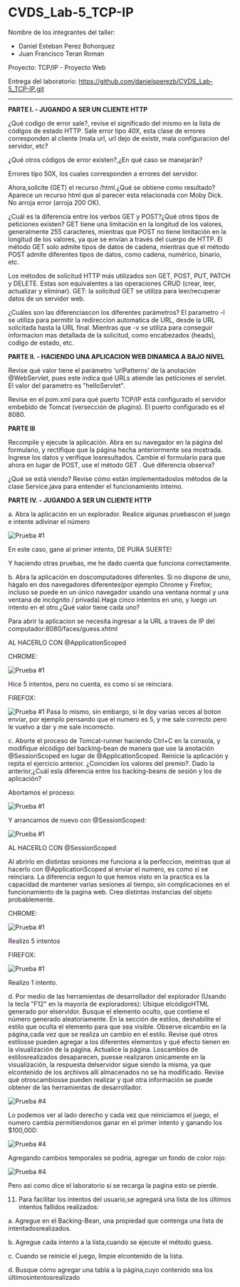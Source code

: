 # CVDS_Lab-5_TCP-IP

Nombre de los integrantes del taller:
- Daniel Esteban Perez Bohorquez
- Juan Francisco Teran Roman

Proyecto: TCP/IP - Proyecto Web

Entrega del laboratorio: https://github.com/danielsperezb/CVDS_Lab-5_TCP-IP.git

_______________________________________________________________________________________________________________________________________________________________________

**PARTE I. - JUGANDO A SER UN CLIENTE HTTP**

¿Qué codigo de error sale?, revise el significado del mismo en la lista de códigos de estado HTTP.
Sale error tipo 40X, esta clase de errores corresponden al cliente (mala url, url dejo de existir, mala configuracion del servidor, etc?

¿Qué otros códigos de error existen?,¿En qué caso se manejarán?

Errores tipo 50X, los cuales corresponden a errores del servidor.

Ahora,solicite (GET) el recurso /html.¿Qué se obtiene como resultado?
Aparece un recurso html que al parecer esta relacionada con Moby Dick. No arroja error (arroja 200 OK).

¿Cuál es la diferencia entre los verbos GET y POST?¿Qué otros tipos de peticiones existen?
GET tiene una limitación en la longitud de los valores, generalmente 255 caracteres, mientras que POST no tiene limitación en la longitud de los valores, ya que se envían a través del cuerpo de HTTP. El método GET solo admite tipos de datos de cadena, mientras que el método POST admite diferentes tipos de datos, como cadena, numérico, binario, etc.

Los métodos de solicitud HTTP más utilizados son GET, POST, PUT, PATCH y DELETE. Estas son equivalentes a las operaciones CRUD (crear, leer, actualizar y eliminar). GET: la solicitud GET se utiliza para leer/recuperar datos de un servidor web.

¿Cuáles son las diferenciascon los diferentes parámetros?
El parametro -l se utiliza para permitir la redireccion automatica de URL, desde la URL solicitada hasta la URL final. 
Mientras que -v se utiliza para conseguir informacion mas detallada de la solicitud, como encabezados (heads), codigo de estado, etc.


**PARTE II. - HACIENDO UNA APLICACION WEB DINAMICA A BAJO NIVEL**

Revise qué valor tiene el parámetro ‘urlPatterns’ de la anotación @WebServlet, pues este indica qué URLs atiende las peticiones el servlet.
El valor del parametro es "helloServlet".

Revise en el pom.xml para qué puerto TCP/IP está configurado el servidor embebido de Tomcat (versección de plugins).
El puerto configurado es el 8080.


**PARTE III**

Recompile y ejecute la aplicación. Abra en su navegador en la página del formulario, y rectifique que la página hecha anteriormente sea mostrada. Ingrese los datos y verifique losresultados. Cambie el formulario para que ahora en lugar de POST, use el método GET . Qué diferencia observa?

¿Qué se está viendo? Revise cómo están implementadoslos métodos de la clase Service.java para entender el funcionamiento interno.

**PARTE IV. - JUGANDO A SER UN CLIENTE HTTP**

a. Abra la aplicación en un explorador. Realice algunas pruebascon el juego e intente adivinar el número

![Prueba #1](https://tucatalogo.digital/img_cvds/prueba1.png)

En este caso, gane al primer intento, DE PURA SUERTE!

Y haciendo otras pruebas, me he dado cuenta que funciona correctamente.

b. Abra la aplicación en doscomputadores diferentes. Si no dispone de uno, hágalo en dos navegadores diferentes(por ejemplo Chrome y Firefox;
incluso se puede en un único navegador usando una ventana normal y una ventana de incógnito / privada).Haga cinco intentos en uno, y luego
un intento en el otro.¿Qué valor tiene cada uno?

Para abrir la aplicacion se necesita ingresar a la URL a traves de IP del computador:8080/faces/guess.xhtml


AL HACERLO CON @ApplicationScoped 

CHROME:

![Prueba #1](https://tucatalogo.digital/img_cvds/1.png)

Hice 5 intentos, pero no cuenta, es como si se reinciara.

FIREFOX:

![Prueba #1](https://tucatalogo.digital/img_cvds/2.png)
Pasa lo mismo, sin embargo, si le doy varias veces al boton enviar, por ejemplo pensando que el numero es 5,  y me sale correcto pero le vuelvo a dar y me sale incorrecto.


c. Aborte el proceso de Tomcat-runner haciendo Ctrl+C en la consola, y modifique elcódigo del backing-bean de manera que use la anotación
@SessionScoped en lugar de @ApplicationScoped. Reinicie la aplicación y repita el ejercicio anterior.
¿Coinciden los valores del premio?.
Dado la anterior,¿Cuál esla diferencia entre los backing-beans de sesión y los de aplicación?

Abortamos el proceso:

![Prueba #1](https://tucatalogo.digital/img_cvds/3.png)

Y arrancamos de nuevo con @SessionScoped:

![Prueba #1](https://tucatalogo.digital/img_cvds/6.png)

AL HACERLO CON @SessionScoped 

Al abrirlo en distintas sesiones me funciona a la perfeccion, meintras que al hacerlo con @ApplicationScoped al enviar el numero, es como si se reinciara.
La diferencia segun lo que hemos visto en la practica es la capacidad de mantener varias sesiones al tiempo, sin complicaciones en el funcionamiento de la pagina web.
Crea distintas instancias del objeto probablemente.


CHROME:

![Prueba #1](https://tucatalogo.digital/img_cvds/4.png)

Realizo 5 intentos

FIREFOX:

![Prueba #1](https://tucatalogo.digital/img_cvds/5.png)

Realizo 1 intento.

d. Por medio de las herramientas de desarrollador del explorador (Usando la tecla "F12" en la mayoría de exploradores):
Ubique elcódigoHTML generado por elservidor.
Busque el elemento oculto, que contiene el número generado aleatoriamente.
En la sección de estilos, deshabilite el estilo que oculta el elemento para que sea visible.
Observe elcambio en la página,cada vez que se realiza un cambio en el estilo.
Revise qué otros estilosse pueden agregar a los diferentes elementos y qué efecto tienen en la visualización de la página. Actualice la
página. Loscambios de estilosrealizados desaparecen, puesse realizaron únicamente en la visualización, la respuesta delservidor
sigue siendo la misma, ya que elcontenido de los archivos allí almacenados no se ha modificado.
Revise qué otroscambiosse pueden realizar y qué otra información se puede obtener de las herramientas de desarrollador.


![Prueba #4](https://tucatalogo.digital/img_cvds/descubrir.png)

Lo podemos ver al lado derecho y cada vez que reiniciamos el juego, el numero cambia permitiendonos ganar en el primer intento y ganando los $100,000:


![Prueba #4](https://tucatalogo.digital/img_cvds/descubrir2.png)


Agregando cambios temporales se podria, agregar un fondo de color rojo:

![Prueba #4](https://tucatalogo.digital/img_cvds/10.png)

Pero asi como dice el laboratorio si se recarga la pagina esto se pierde.

11. Para facilitar los intentos del usuario,se agregará una lista de los últimos intentos fallidos realizados:


a. Agregue en el Backing-Bean, una propiedad que contenga una lista de intentadosrealizados.

b. Agregue cada intento a la lista,cuando se ejecute el método guess.

c. Cuando se reinicie el juego, limpie elcontenido de la lista.

d. Busque cómo agregar una tabla a la página,cuyo contenido sea los últimosintentosrealizado

